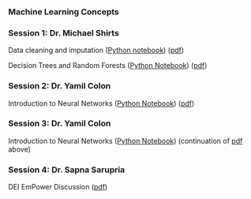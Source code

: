 ### Machine Learning Concepts

### Session 1: Dr. Michael Shirts

Data cleaning and imputation ([Python notebook](Cleaning_Imputation.ipynb)) ([pdf](Day2_Data.pdf)) 

Decision Trees and Random Forests ([Python Notebook](RandomForests.ipynb)) ([pdf](Day2_DecisionTrees_And_Ensembles.pdf))

### Session 2: Dr. Yamil Colon
Introduction to Neural Networks ([Python Notebook](Introduction_to_Neural_Networks.ipynb)) ([pdf](<Introduction to Neural Networks.pdf>))

### Session 3: Dr. Yamil Colon
Introduction to Neural Networks ([Python Notebook](Introduction_to_Neural_Networks.ipynb)) (continuation of [pdf](<Introduction to Neural Networks.pdf>) above)

### Session 4: Dr. Sapna Sarupria

DEI EmPower Discussion ([pdf](2024_ML_iCOMSEPowerHour.pdf))

